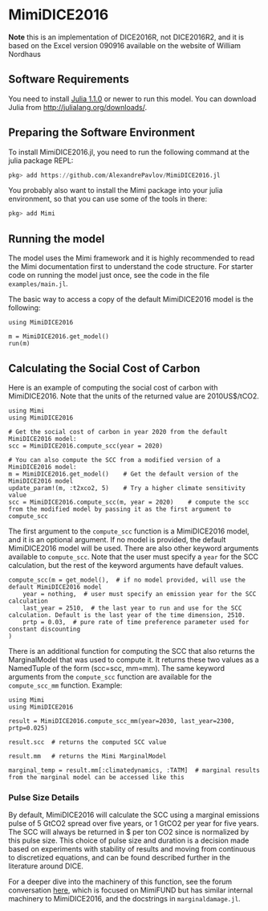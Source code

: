# MimiDICE2016

**Note** this is an implementation of DICE2016R, not DICE2016R2, and it is based on the Excel version 090916 available on the website of William Nordhaus
 
## Software Requirements

You need to install [Julia 1.1.0](https://julialang.org) or newer to run this model. You can download Julia from http://julialang.org/downloads/.

## Preparing the Software Environment

To install MimiDICE2016.jl, you need to run the following command at the julia package REPL:

```julia
pkg> add https://github.com/AlexandrePavlov/MimiDICE2016.jl
```

You probably also want to install the Mimi package into your julia environment, so that you can use some of the tools in there:

```julia
pkg> add Mimi
```
## Running the model

The model uses the Mimi framework and it is highly recommended to read the Mimi documentation first to understand the code structure. For starter code on running the model just once, see the code in the file `examples/main.jl`.

The basic way to access a copy of the default MimiDICE2016 model is the following:
```
using MimiDICE2016

m = MimiDICE2016.get_model()
run(m)
```

## Calculating the Social Cost of Carbon

Here is an example of computing the social cost of carbon with MimiDICE2016. Note that the units of the returned value are 2010US$/tCO2.
```
using Mimi
using MimiDICE2016

# Get the social cost of carbon in year 2020 from the default MimiDICE2016 model:
scc = MimiDICE2016.compute_scc(year = 2020)

# You can also compute the SCC from a modified version of a MimiDICE2016 model:
m = MimiDICE2016.get_model()    # Get the default version of the MimiDICE2016 model
update_param!(m, :t2xco2, 5)    # Try a higher climate sensitivity value
scc = MimiDICE2016.compute_scc(m, year = 2020)    # compute the scc from the modified model by passing it as the first argument to compute_scc
```
The first argument to the `compute_scc` function is a MimiDICE2016 model, and it is an optional argument. If no model is provided, the default MimiDICE2016 model will be used. 
There are also other keyword arguments available to `compute_scc`. Note that the user must specify a `year` for the SCC calculation, but the rest of the keyword arguments have default values.
```
compute_scc(m = get_model(),  # if no model provided, will use the default MimiDICE2016 model
    year = nothing,  # user must specify an emission year for the SCC calculation
    last_year = 2510,  # the last year to run and use for the SCC calculation. Default is the last year of the time dimension, 2510.
    prtp = 0.03,  # pure rate of time preference parameter used for constant discounting
)
```
There is an additional function for computing the SCC that also returns the MarginalModel that was used to compute it. It returns these two values as a NamedTuple of the form (scc=scc, mm=mm). The same keyword arguments from the `compute_scc` function are available for the `compute_scc_mm` function. Example:
```
using Mimi
using MimiDICE2016

result = MimiDICE2016.compute_scc_mm(year=2030, last_year=2300, prtp=0.025)

result.scc  # returns the computed SCC value

result.mm   # returns the Mimi MarginalModel

marginal_temp = result.mm[:climatedynamics, :TATM]  # marginal results from the marginal model can be accessed like this
```

### Pulse Size Details

By default, MimiDICE2016 will calculate the SCC using a marginal emissions pulse of 5 GtCO2 spread over five years, or 1 GtCO2 per year for five years.  The SCC will always be returned in $ per ton CO2 since is normalized by this pulse size. This choice of pulse size and duration is a decision made based on experiments with stability of results and moving from continuous to discretized equations, and can be found described further in the literature around DICE.

For a deeper dive into the machinery of this function, see the forum conversation [here](https://forum.mimiframework.org/t/mimifund-emissions-pulse/153/9), which is focused on MimiFUND but has similar internal machinery to MimiDICE2016, and the docstrings in `marginaldamage.jl`.

